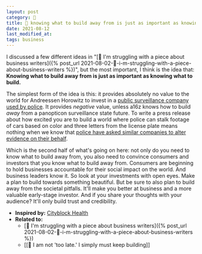 ```yaml
---
layout: post
category: 🌰
title: 🌰 knowing what to build away from is just as important as knowing what to build
date: 2021-08-12
last_modified_at:
tags: business
---
```

I discussed a few different ideas in "[🌰 I'm struggling with a piece about business writers]({% post_url 2021-08-02-🌰-i-m-struggling-with-a-piece-about-business-writers %})", but the most important, I think is the idea that:
**Knowing what to build away from is just as important as knowing what to build.**

The simplest form of the idea is this: it provides absolutely no value to the world for Andreessen Horowitz to invest in a [public surveillance company used by police](https://a16z.com/2021/07/13/investing-in-flock-safety/). It provides _negative_ value, unless a16z knows how to build _away_ from a panopticon surveillance state future. To write a press release about how excited you are to build a world where police can stalk footage of cars based on color and three letters from the license plate means nothing when we know that [police have asked similar companies to alter evidence on their behalf](https://www.vice.com/en/article/qj8xbq/police-are-telling-shotspotter-to-alter-evidence-from-gunshot-detecting-ai).

Which is the second half of what's going on here: not only do you need to know what to build away from, you also need to convince consumers and investors that you know what to build away from. Consumers are beginning to hold businesses accountable for their social impact on the world. And business leaders know it. So look at your investments with open eyes. Make a plan to build towards something beautiful. But be sure to also plan to build away from the societal pitfalls. It'll make you better at business and a more valuable early-stage investor. And if you share your thoughts with your audience? It'll only build trust and credibility.

- **Inspired by:** [Cityblock Health](https://www.notboring.co/p/cityblock-health)
- **Related to:**
	- [🌰 I'm struggling with a piece about business writers]({% post_url 2021-08-02-🌰-i-m-struggling-with-a-piece-about-business-writers %})
	- [[🌰 I am not 'too late.' I simply must keep building]]